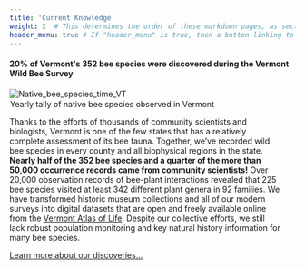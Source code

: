 ```yaml
---
title: 'Current Knowledge'
weight: 2  # This determines the order of these markdown pages, as sections, in the Hugo-scroll display
header_menu: true # If "header_menu" is true, then a button linking to this section will be placed into the header menu at the top of the homepage.
---
```


<div class="lead">
  <h4>20% of Vermont's 352 bee species were discovered during the Vermont Wild Bee Survey</h4>
</div>

<div class="row">
  <div class="col-lg-12">
    <img src="https://stateofbees.vtatlasoflife.org/images/Native_species_totals_vectors.png" alt="Native_bee_species_time_VT" title="Native_bee_species_time_VT">
    <p class="caption" style="margin: 1px; 10% 1px 4%">
      Yearly tally of native bee species observed in Vermont
    </p>
  </div>
</div>

<div class="row" style="width: 95%">
  <div class="col-lg-12">
    <p>
    Thanks to the efforts of thousands of community scientists and biologists, Vermont is one of the few states that has a relatively complete assessment of its bee fauna. Together, we’ve recorded wild bee species in every county and all biophysical regions in the state. <b>Nearly half of the 352 bee species and a quarter of the more than 50,000 occurrence records came from community scientists!</b> Over 20,000 observation records of bee-plant interactions revealed that 225 bee species visited at least 342 different plant genera in 92 families. We have transformed historic museum collections and all of our modern surveys into digital datasets that are open and freely available online from the <a href="https://val.vtecostudies.org/" target="blank_"><u>Vermont Atlas of Life</u></a>. Despite our collective efforts, we still lack robust population monitoring and key natural history information for many bee species.
    </p>
  </div>
</div>

<a class="more-info-link" href="https://vtecostudies.github.io/SoBees_Current_Knowledge/" target="blank_">Learn more about our discoveries...</a>
